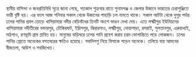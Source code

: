 স্থানীয় বাসিন্দা ও জনপ্রতিনিধি সূত্রে জানা গেছে, গতকাল শুক্রবার রাতে সুনামগঞ্জ ও জেলার উজানে ভারতের চেরাপুঞ্জিতে ভারী বৃষ্টি হয়। এর ফলে আজ শনিবার সকাল থেকে উজানের পাহাড়ি ঢল নামতে থাকে। সকাল আটটা থেকে দুপুর পর্যন্ত ঢলের পানির প্রবল তোড়ে খাসিয়ামারা নদীর বেড়িবাঁধের তিনটি অংশে ভাঙন দেখা দেয়। এতে লক্ষ্মীপুর ইউনিয়নের খাসিয়ামারা নদীতীরের বক্তারপুর, চৌকিরঘাট, ইদ্রিসপুর, ঝিরারগাও, লক্ষ্মীপুর, নোয়াপাড়া, রসরাই, সুলতানপুর, এরুয়াখাই, মাঠগাও, রণভূমি গ্রাম প্লাবিত হয়। মানুষের বাড়িঘরে ঢলের পানি প্রবেশ করায় চরম ভোগান্তিতে পড়ে লোকজন। ঢলের পানির স্রোতে অনেকের বসতঘরের ক্ষতিও হয়েছে। গবাদিপশু নিয়ে বিপাকে পড়েন অনেকে। তলিয়ে যায় আমনের বীজতলা, আউশ ও সবজিখেত।
